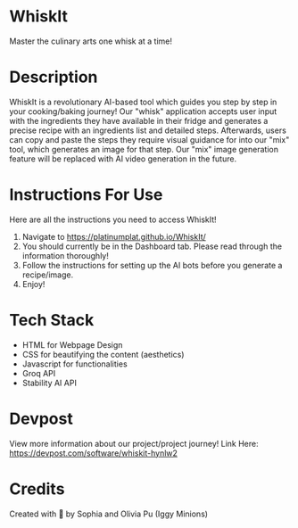 # WhiskIt
Master the culinary arts one whisk at a time!

# Description
WhiskIt is a revolutionary AI-based tool which guides you step by step in your cooking/baking journey! Our "whisk" application accepts user input with the ingredients they have available in their fridge and generates a precise recipe with an ingredients list and detailed steps. Afterwards, users can copy and paste the steps they require visual guidance for into our "mix" tool, which generates an image for that step. Our "mix" image generation feature will be replaced with AI video generation in the future.

# Instructions For Use
Here are all the instructions you need to access WhiskIt!

1. Navigate to https://platinumplat.github.io/WhiskIt/
2. You should currently be in the Dashboard tab. Please read through the information thoroughly!
3. Follow the instructions for setting up the AI bots before you generate a recipe/image.
4. Enjoy!

# Tech Stack
- HTML for Webpage Design
- CSS for beautifying the content (aesthetics)
- Javascript for functionalities
- Groq API
- Stability AI API

# Devpost
View more information about our project/project journey!
Link Here: https://devpost.com/software/whiskit-hynlw2

# Credits
Created with 💖 by Sophia and Olivia Pu (Iggy Minions)
